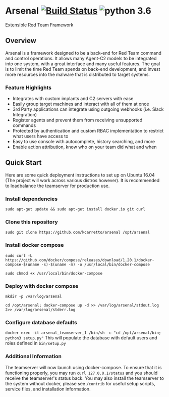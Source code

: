 # Arsenal [![Build Status](https://travis-ci.org/KCarretto/Arsenal.svg?branch=master)](https://travis-ci.org/KCarretto/Arsenal) ![python 3.6](https://img.shields.io/badge/python-3.6-green.svg)
Extensible Red Team Framework

## Overview
Arsenal is a framework designed to be a back-end for Red Team command and control operations. It allows many Agent-C2 models to be integrated into one system, with a great interface and many useful features. The goal is to limit the time Red Team spends on back-end development, and invest more resources into the malware that is distributed to target systems.  

### Feature Highlights
* Integrates with custom implants and C2 servers with ease
* Easily group target machines and interact with all of them at once
* 3rd Party applications can integrate using outgoing webhooks (i.e. Slack Integration)
* Register agents and prevent them from receiving unsupported commands
* Protected by authentication and custom RBAC implementation to restrict what users have access to
* Easy to use console with autocomplete, history searching, and more
* Enable action attribution, know who on your team did what and when

## Quick Start
Here are some quick deployment instructions to set up on Ubuntu 16.04 (The project will work across various distros however). It is recommended to loadbalance the teamserver for production use.

### Install dependencies
`sudo apt-get update && sudo apt-get install docker.io git curl`

### Clone this repository
`sudo git clone https://github.com/kcarretto/arsenal /opt/arsenal`

### Install docker compose

`sudo curl -L https://github.com/docker/compose/releases/download/1.20.1/docker-compose-$(uname -s)-$(uname -m) -o /usr/local/bin/docker-compose`

`sudo chmod +x /usr/local/bin/docker-compose`

### Deploy with docker compose
`mkdir -p /var/log/arsenal`

`cd /opt/arsenal; docker-compose up -d >> /var/log/arsenal/stdout.log 2>> /var/log/arsenal/stderr.log`

### Configure database defaults
`docker exec -it arsenal_teamserver_1 /bin/sh -c "cd /opt/arsenal/bin; python3 setup.py"`
This will populate the database with default users and roles defined in `bin/setup.py`

### Additional Information
The teamserver will now launch using docker-compose. To ensure that it is functioning properly, you may run `curl 127.0.0.1/status` and you should receive the teamserver's status back. You may also install the teamserver to the system without docker, please see `/contrib` for useful setup scripts, service files, and installation information.
